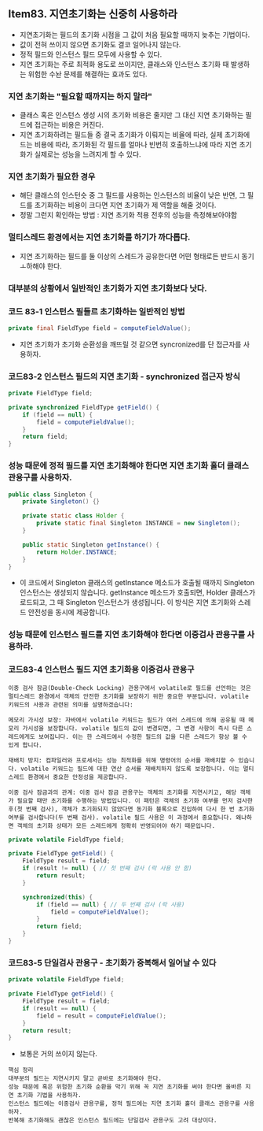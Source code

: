 ## Item83. 지연초기화는 신중히 사용하라

- 지연초기화는 필드의 초기화 시점을 그 값이 처음 필요할 때까지 늦추는 기법이다.
- 값이 전혀 쓰이지 않으면 초기화도 결코 일어나지 않는다.
- 정적 필드와 인스턴스 필드 모두에 사용할 수 있다.
- 지연 초기화는 주로 최적화 용도로 쓰이지만, 클래스와 인스턴스 초기화 때 발생하는 위험한 수놘 문제를 해결하는 효과도 있다.

### 지연 초기화는 "필요할 때까지는 하지 말라"
- 클래스 혹은 인스턴스 생성 시의 초기화 비용은 줄지만 그 대신 지연 초기화하는 필드에 접근하는 비용은 커진다.
- 지연 초기화하려는 필드들 중 결국 초기화가 이뤄지는 비율에 따라, 실제 초기화에 드는 비용에 따라, 초기화된 각 필드를 얼마나 빈번히 호출하느냐에 따라 지연 초기화가 실제로는 성능을 느려지게 할 수 있다.

### 지연 초기화가 필요한 경우
- 해단 클래스의 인스턴슷 중 그 필드를 사용하는 인스턴스의 비율이 낮은 반면, 그 필드를 초기화하는 비용이 크다면 지연 초기화가 제 역할을 해줄 것이다.
- 정말 그런지 확인하는 방법 : 지연 초기화 적용 전후의 성능을 측정해보아야함

### 멀티스레드 환경에서는 지연 초기화를 하기가 까다롭다.
- 지연 초기화하는 필드를 둘 이상의 스레드가 공유한다면 어떤 형태로든 반드시 동기ㅗ하해야 한다.

### 대부분의 상황에서 일반적인 초기화가 지연 초기화보다 낫다.

### 코드 83-1 인스턴스 필들르 초기화하는 일반적인 방법
```java
private final FieldType field = computeFieldValue();
```
- 지연 초기화가 초기화 순환성을 깨뜨릴 것 같으면 syncronized를 단 접근자를 사용하자.

### 코드83-2 인스턴스 필드의 지연 초기화 - synchronized 접근자 방식
```java
private FieldType field;

private synchronized FieldType getField() {
    if (field == null) {
        field = computeFieldValue();
    }
    return field;
}
```

### 성능 때문에 정적 필드를 지연 초기화해야 한다면 지연 초기화 홀더 클래스 관용구를 사용하자.
```java
public class Singleton {
    private Singleton() {}

    private static class Holder {
        private static final Singleton INSTANCE = new Singleton();
    }

    public static Singleton getInstance() {
        return Holder.INSTANCE;
    }
}
```
- 이 코드에서 Singleton 클래스의 getInstance 메소드가 호출될 때까지 Singleton 인스턴스는 생성되지 않습니다. getInstance 메소드가 호출되면, Holder 클래스가 로드되고, 그 때 Singleton 인스턴스가 생성됩니다. 이 방식은 지연 초기화와 스레드 안전성을 동시에 제공합니다.

### 성능 때문에 인스턴스 필드를 지연 초기화해야 한다면 이중검사 관용구를 사용하라.

### 코드83-4 인스턴스 필드 지연 초기화용 이중검사 관용구

```
이중 검사 잠금(Double-Check Locking) 관용구에서 volatile로 필드를 선언하는 것은 멀티스레드 환경에서 객체의 안전한 초기화를 보장하기 위한 중요한 부분입니다. volatile 키워드의 사용과 관련된 의미를 설명하겠습니다:

메모리 가시성 보장: 자바에서 volatile 키워드는 필드가 여러 스레드에 의해 공유될 때 메모리 가시성을 보장합니다. volatile 필드의 값이 변경되면, 그 변경 사항이 즉시 다른 스레드에게도 보여집니다. 이는 한 스레드에서 수정한 필드의 값을 다른 스레드가 항상 볼 수 있게 합니다.

재배치 방지: 컴파일러와 프로세서는 성능 최적화를 위해 명령어의 순서를 재배치할 수 있습니다. volatile 키워드는 필드에 대한 연산 순서를 재배치하지 않도록 보장합니다. 이는 멀티스레드 환경에서 중요한 안정성을 제공합니다.

이중 검사 잠금과의 관계: 이중 검사 잠금 관용구는 객체의 초기화를 지연시키고, 해당 객체가 필요할 때만 초기화를 수행하는 방법입니다. 이 패턴은 객체의 초기화 여부를 먼저 검사한 후(첫 번째 검사), 객체가 초기화되지 않았다면 동기화 블록으로 진입하여 다시 한 번 초기화 여부를 검사합니다(두 번째 검사). volatile 필드 사용은 이 과정에서 중요합니다. 왜냐하면 객체의 초기화 상태가 모든 스레드에게 정확히 반영되어야 하기 때문입니다.
```
```java
private volatile FieldType field;

private FieldType getField() {
    FieldType result = field;
    if (result != null) { // 첫 번째 검사 (락 사용 안 함)
        return result;
    }

    synchronized(this) {
        if (field == null) { // 두 번째 검사 (락 사용)
            field = computeFieldValue();
        }
        return field;
    }
}
```
### 코드83-5 단일검사 관용구 - 초기화가 중복해서 일어날 수 있다
```java
private volatile FieldType field;

private FieldType getField() {
    FieldType result = field;
    if (result == null) {
        field = result = computeFieldValue();
    }
    return result;
}
```
- 보통은 거의 쓰이지 않는다.

```
핵심 정리
대부분의 필드는 지연시키지 말고 곧바로 초기화해야 한다.
성능 때문에 혹은 위험한 초기화 순환을 막기 위해 꼭 지연 초기화를 써야 한다면 올바른 지연 초기화 기법을 사용하자.
인스턴스 필드에는 이중검사 관용구를, 정적 필드에는 지연 초기화 홀더 클래스 관용구를 사용하자.
반복해 초기화해도 괜찮은 인스턴스 필드에는 단일검사 관용구도 고려 대상이다.
```